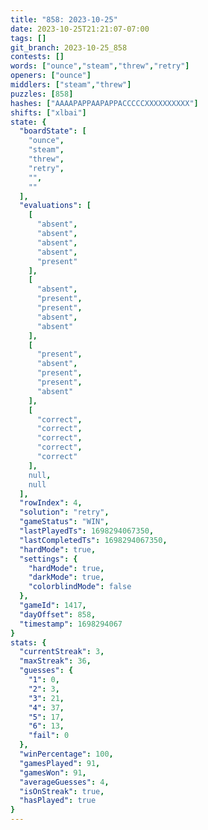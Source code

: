 ```yaml
---
title: "858: 2023-10-25"
date: 2023-10-25T21:21:07-07:00
tags: []
git_branch: 2023-10-25_858
contests: []
words: ["ounce","steam","threw","retry"]
openers: ["ounce"]
middlers: ["steam","threw"]
puzzles: [858]
hashes: ["AAAAPAPPAAPAPPACCCCCXXXXXXXXXX"]
shifts: ["xlbai"]
state: {
  "boardState": [
    "ounce",
    "steam",
    "threw",
    "retry",
    "",
    ""
  ],
  "evaluations": [
    [
      "absent",
      "absent",
      "absent",
      "absent",
      "present"
    ],
    [
      "absent",
      "present",
      "present",
      "absent",
      "absent"
    ],
    [
      "present",
      "absent",
      "present",
      "present",
      "absent"
    ],
    [
      "correct",
      "correct",
      "correct",
      "correct",
      "correct"
    ],
    null,
    null
  ],
  "rowIndex": 4,
  "solution": "retry",
  "gameStatus": "WIN",
  "lastPlayedTs": 1698294067350,
  "lastCompletedTs": 1698294067350,
  "hardMode": true,
  "settings": {
    "hardMode": true,
    "darkMode": true,
    "colorblindMode": false
  },
  "gameId": 1417,
  "dayOffset": 858,
  "timestamp": 1698294067
}
stats: {
  "currentStreak": 3,
  "maxStreak": 36,
  "guesses": {
    "1": 0,
    "2": 3,
    "3": 21,
    "4": 37,
    "5": 17,
    "6": 13,
    "fail": 0
  },
  "winPercentage": 100,
  "gamesPlayed": 91,
  "gamesWon": 91,
  "averageGuesses": 4,
  "isOnStreak": true,
  "hasPlayed": true
}
---
```

<!-- more -->
